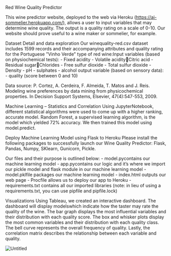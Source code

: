 Red Wine Quality Predictor

This wine predictor website, deployed to the web via Heroku (https://ai-sommelier.herokuapp.com/), allows a user to input variables that may determine wine quality. The output is a quality rating on a scale of 0-10. Our website should prove useful to a wine maker or sommelier, for example. 

Dataset Detail and data exploration
Our winequality-red.csv dataset includes 1599 records  and their accompanying attributes and quality rating for the Portuguese "Vinho Verde" type of red wine:Input variables (based on physiochemical tests):
    - Fixed acidity
    - Volatile acidityCitric acid
    - Residual sugarChlorides
    - Free sulfur dioxide
    - Total sulfur dioxide
    - Density
    - pH
    - sulphates
    - alcohol
    output variable (based on sensory data):
    - quality (score between 0 and 10)
    
Data source:
P. Cortez, A. Cerdeira, F. Almeida, T. Matos and J. Reis. Modeling wine preferences by data mining from physicochemical properties. In Decision Support Systems, Elsevier, 47(4):547-553, 2009.
    
Machine Learning – Statistics and Correlation
Using JupyterNotebook, different statistical algorithms were used to come up with a higher ranking, accurate model. Random Forest, a supervised learning algorithm, is the model which yielded 72% accuracy. We then trained this model using model.predict. 

Deploy Machine Learning Model using Flask to Heroku
Please install the following packages to successfully launch our Wine Quality Predictor:  Flask, Pandas, Numpy, SKlearn, Gunicorn, Pickle.

Our files and their purpose is outlined below:
    - model.pycontains our machine learning model
    - app.pycontains our logic and it’s where we import our pickle model and flask module in our machine learning model
    - model.pklfile packages our machine learning model
    - index.html outputs our web page
    - Procfile allows us to deploy our app to Heroku
    - requirements.txt contains all our imported libraries (note: in lieu of using a requirements.txt, you can use pipfile and pipfile.lock)

Visualizations
Using Tableau, we created an interactive dashboard. The dashboard will display modelswhich indicate how the taster may rate the quality of the wine. The bar graph displays the most influential variables and their distribution with each quality score. The box and whisker plots display the most common variables and their distribution with each quality class. The bell curve represents the overall frequency of quality. Lastly, the correlation matrix describes the relationship between each variable and quality. 

![Untitled](https://user-images.githubusercontent.com/72583942/121259522-3d036800-c87e-11eb-8318-a4395da1b50c.jpg)
